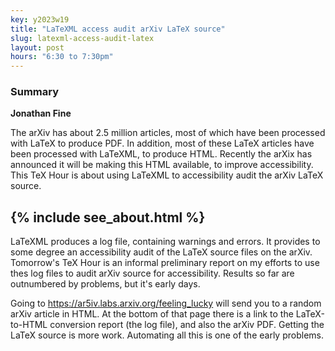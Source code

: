 ```yaml
---
key: y2023w19
title: "LaTeXML access audit arXiv LaTeX source"
slug: latexml-access-audit-latex
layout: post
hours: "6:30 to 7:30pm"
---
```


### Summary


**Jonathan Fine**

The arXiv has about 2.5 million articles, most of which have been
processed with LaTeX to produce PDF. In addition, most of these LaTeX
articles have been processed with LaTeXML, to produce HTML. Recently
the arXix has announced it will be making this HTML available, to
improve accessibility. This TeX Hour is about using LaTeXML to
accessibility audit the arXiv LaTeX source.

{% include see_about.html %}
---

LaTeXML produces a log file, containing warnings and errors. It
provides to some degree an accessibility audit of the LaTeX source
files on the arXiv. Tomorrow's TeX Hour is an informal preliminary
report on my efforts to use thes log files to audit arXiv source for
accessibility. Results so far are outnumbered by problems, but it's
early days.

Going to <https://ar5iv.labs.arxiv.org/feeling_lucky> will send you to
a random arXiv article in HTML. At the bottom of that page there is a
link to the LaTeX-to-HTML conversion report (the log file), and also
the arXiv PDF. Getting the LaTeX source is more work. Automating all
this is one of the early problems.
